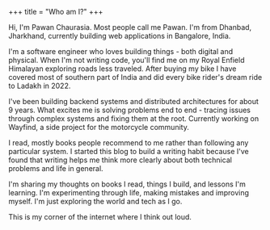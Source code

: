 +++
title = "Who am I?"
+++

Hi, I'm Pawan Chaurasia. Most people call me Pawan. I'm from Dhanbad, Jharkhand, currently building web applications in Bangalore, India.

I'm a software engineer who loves building things - both digital and physical. When I'm not writing code, you'll find me on my Royal Enfield Himalayan exploring roads less traveled. After buying my bike I have covered most of southern part of India and did every bike rider's dream ride to Ladakh in 2022.

I've been building backend systems and distributed architectures for about 9 years. What excites me is solving problems end to end - tracing issues through complex systems and fixing them at the root. Currently working on Wayfind, a side project for the motorcycle community.

I read, mostly books people recommend to me rather than following any particular system. I started this blog to build a writing habit because I've found that writing helps me think more clearly about both technical problems and life in general.

I'm sharing my thoughts on books I read, things I build, and lessons I'm learning. I'm experimenting through life, making mistakes and improving myself. I'm just exploring the world and tech as I go.

This is my corner of the internet where I think out loud.
